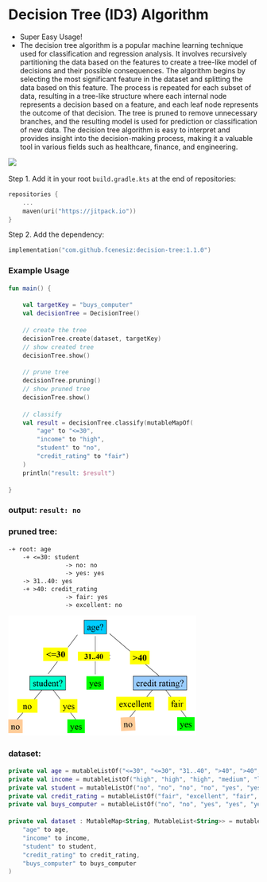 # Decision Tree (ID3) Algorithm
- Super Easy Usage!
- The decision tree algorithm is a popular machine learning technique used for classification and regression analysis. It involves recursively partitioning the data based on the features to create a tree-like model of decisions and their possible consequences. The algorithm begins by selecting the most significant feature in the dataset and splitting the data based on this feature. The process is repeated for each subset of data, resulting in a tree-like structure where each internal node represents a decision based on a feature, and each leaf node represents the outcome of that decision. The tree is pruned to remove unnecessary branches, and the resulting model is used for prediction or classification of new data. The decision tree algorithm is easy to interpret and provides insight into the decision-making process, making it a valuable tool in various fields such as healthcare, finance, and engineering.

[![](https://jitpack.io/v/fcenesiz/decision-tree.svg)](https://jitpack.io/#fcenesiz/decision-tree)


Step 1. Add it in your root ``build.gradle.kts`` at the end of repositories:
````kotlin
repositories {
    ...
    maven(uri("https://jitpack.io"))
}
````

Step 2. Add the dependency:

````kotlin
implementation("com.github.fcenesiz:decision-tree:1.1.0")
````


### Example Usage

````kotlin
fun main() {

    val targetKey = "buys_computer"
    val decisionTree = DecisionTree()

    // create the tree
    decisionTree.create(dataset, targetKey)
    // show created tree
    decisionTree.show()

    // prune tree
    decisionTree.pruning()
    // show pruned tree
    decisionTree.show()

    // classify
    val result = decisionTree.classify(mutableMapOf(
        "age" to "<=30",
        "income" to "high",
        "student" to "no",
        "credit_rating" to "fair")
    )
    println("result: $result")
    
}
````
### output: ``result: no``

### pruned tree:
````
-+ root: age
    -+ <=30: student
                -> no: no
                -> yes: yes
    -> 31..40: yes
    -+ >40: credit_rating
                -> fair: yes
                -> excellent: no
````

<img src="decision_tree.png" width=75% alt="decision_tree_img">

### dataset:

````kotlin
private val age = mutableListOf("<=30", "<=30", "31..40", ">40", ">40", ">40", "31..40", "<=30", "<=30", ">40", "<=30", "31..40", "31..40", ">40")
private val income = mutableListOf("high", "high", "high", "medium", "low", "low", "low", "medium", "low", "medium", "medium", "medium", "high", "medium")
private val student = mutableListOf("no", "no", "no", "no", "yes", "yes", "yes", "no", "yes", "yes", "yes", "no", "yes", "no")
private val credit_rating = mutableListOf("fair", "excellent", "fair", "fair", "fair", "excellent", "excellent", "fair", "fair", "fair", "excellent", "excellent", "fair", "excellent")
private val buys_computer = mutableListOf("no", "no", "yes", "yes", "yes", "no", "yes", "no", "yes", "yes", "yes", "yes", "yes", "no")

private val dataset : MutableMap<String, MutableList<String>> = mutableMapOf(
    "age" to age,
    "income" to income,
    "student" to student,
    "credit_rating" to credit_rating,
    "buys_computer" to buys_computer
)
````
